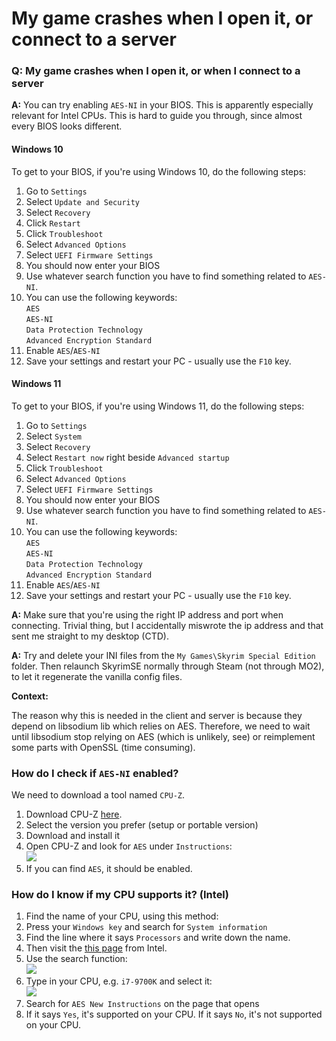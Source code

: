 # My game crashes when I open it, or connect to a server

### Q: My game crashes when I open it, or when I connect to a server

**A:** You can try enabling `AES-NI` in your BIOS. This is apparently especially relevant for Intel CPUs. This is hard to guide you through, since almost every BIOS looks different.

#### Windows 10

To get to your BIOS, if you're using Windows 10, do the following steps:

1. Go to `Settings`
2. Select `Update and Security`
3. Select `Recovery`
4. Click `Restart`
5. Click `Troubleshoot`
6. Select `Advanced Options`
7. Select `UEFI Firmware Settings`
8. You should now enter your BIOS
9. Use whatever search function you have to find something related to `AES-NI`.
10. You can use the following keywords:\
    `AES`\
    `AES-NI`\
    `Data Protection Technology`\
    `Advanced Encryption Standard`
11. Enable `AES`/`AES-NI`
12. Save your settings and restart your PC - usually use the `F10` key.

#### Windows 11

To get to your BIOS, if you're using Windows 11, do the following steps:

1. Go to `Settings`
2. Select `System`
3. Select `Recovery`
4. Select `Restart now` right beside `Advanced startup`
5. Click `Troubleshoot`
6. Select `Advanced Options`
7. Select `UEFI Firmware Settings`
8. You should now enter your BIOS
9. Use whatever search function you have to find something related to `AES-NI`.
10. You can use the following keywords:\
    `AES`\
    `AES-NI`\
    `Data Protection Technology`\
    `Advanced Encryption Standard`
11. Enable `AES`/`AES-NI`
12. Save your settings and restart your PC - usually use the `F10` key.

**A:** Make sure that you're using the right IP address and port when connecting. Trivial thing, but I accidentally miswrote the ip address and that sent me straight to my desktop (CTD).

**A:** Try and delete your INI files from the `My Games\Skyrim Special Edition` folder. Then relaunch SkyrimSE normally through Steam (not through MO2), to let it regenerate the vanilla config files.

**Context:**

The reason why this is needed in the client and server is because they depend on libsodium lib which relies on AES. Therefore, we need to wait until libsodium stop relying on AES (which is unlikely, see) or reimplement some parts with OpenSSL (time consuming).



### How do I check if `AES-NI` enabled?

We need to download a tool named `CPU-Z`.

1. Download CPU-Z [here](https://www.cpuid.com/softwares/cpu-z.html).
2. Select the version you prefer (setup or portable version)
3. Download and install it
4. Open CPU-Z and look for `AES` under `Instructions`:\
   ![](https://shx.is/5BFxts8CR.png)
5. If you can find `AES`, it should be enabled.

### How do I know if my CPU supports it? (Intel)

1. Find the name of your CPU, using this method:
2. Press your `Windows key` and search for `System information`
3. Find the line where it says `Processors` and write down the name.
4. Then visit the [this page](https://ark.intel.com) from Intel.
5. Use the search function:\
   ![](https://shx.is/5BFtNOIfU.png)
6. Type in your CPU, e.g. `i7-9700K` and select it:\
   ![](https://shx.is/5BFwpTD8m.png)
7. Search for `AES New Instructions` on the page that opens
8. If it says `Yes`, it's supported on your CPU. If it says `No`, it's not supported on your CPU.



